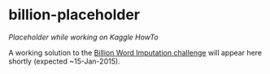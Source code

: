 billion-placeholder
===================

*Placeholder while working on Kaggle HowTo* 

A working solution to the [Billion Word Imputation challenge](http://www.kaggle.com/c/billion-word-imputation/) 
will appear here shortly (expected ~15-Jan-2015).

